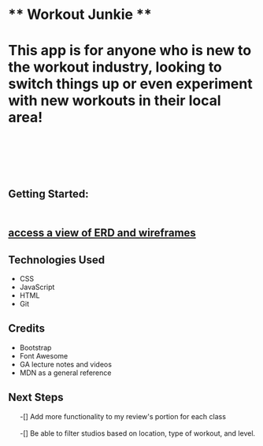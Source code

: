 <h1> ** Workout Junkie ** <h1>
  <p> This app is for anyone who is new to the workout industry, looking to switch things up or even experiment with new workouts in their local area! </p>
  <div></div>
<br></br>
  <h2>Getting Started:<h2>
  <br>
  <a href="https://trello.com/b/tdZ3MiQm/workout-junkie">
  access a view of ERD and wireframes
  </a>

<div></div>
<h2>Technologies Used</h2>
<ul>
  <li>CSS</li>
  <li>JavaScript</li>
  <li>HTML</li>
  <li>Git</li>
</ul>

<h2>Credits</h2>
<ul>
  <li>Bootstrap</li>
  <li>Font Awesome</li>
  <li>GA lecture notes and videos</li>
  <li>MDN as a general reference</li>
</ul>
<div></div>
<h2>Next Steps</h2>
<ul>
  -[] Add more functionality to my review's portion for each class
  <br></br>
  -[] Be able to filter studios based on location, type of workout, and level.
</ul>


